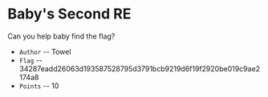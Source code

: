 # Baby's Second RE
Can you help baby find the flag?

* `Author` -- Towel
* `Flag` -- 34287eadd26063d193587528795d3791bcb9219d6f19f2920be019c9ae2174a8
* `Points` -- 10
